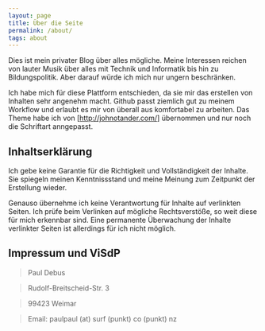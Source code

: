 ```yaml
---
layout: page
title: Über die Seite
permalink: /about/
tags: about
---
```


Dies ist mein privater Blog über alles mögliche. Meine Interessen reichen von lauter Musik über alles mit Technik und Informatik bis hin zu Bildungspolitik. Aber darauf würde ich mich nur ungern beschränken.

Ich habe mich für diese Plattform entschieden, da sie mir das erstellen von Inhalten sehr angenehm macht. Github passt ziemlich gut zu meinem Workflow und erlaubt es mir von überall aus komfortabel zu arbeiten. Das Theme habe ich von [http://johnotander.com/] übernommen und nur noch die Schriftart anngepasst. 


## Inhaltserklärung
Ich gebe keine Garantie für die Richtigkeit und Vollständigkeit der Inhalte. Sie spiegeln meinen Kenntnissstand und meine Meinung zum Zeitpunkt der Erstellung wieder. 

Genauso übernehme ich keine Verantwortung für Inhalte auf verlinkten Seiten. Ich prüfe beim Verlinken auf mögliche Rechtsverstöße, so weit diese für mich erkennbar sind. Eine permanente Überwachung der Inhalte verlinkter Seiten ist allerdings für ich nicht möglich.

## Impressum und ViSdP
> Paul Debus

> Rudolf-Breitscheid-Str. 3

> 99423 Weimar

> Email: paulpaul (at) surf (punkt) co (punkt) nz
